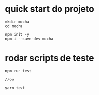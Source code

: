 # quick start do projeto
```
mkdir mocha
cd mocha

npm init -y
npm i --save-dev mocha
```

# rodar scripts de teste
```shell
npm run test

//ou

yarn test

```


